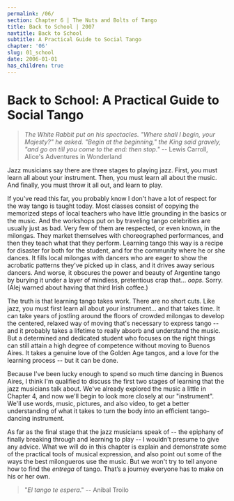 ```yaml
---
permalink: /06/
section: Chapter 6 | The Nuts and Bolts of Tango
title: Back to School | 2007
navtitle: Back to School
subtitle: A Practical Guide to Social Tango
chapter: '06'
slug: 01_school
date: 2006-01-01
has_children: true
---
```


# Back to School: **A Practical Guide to Social Tango**

>_The White Rabbit put on his spectacles. "Where shall I begin, your Majesty?" he asked.
>"Begin at the beginning," the King said gravely,
>"and go on till you come to the end: then stop."_
>-- Lewis Carroll,
>Alice's Adventures in Wonderland

Jazz musicians say there are three stages to playing jazz. First, you must learn all about your instrument. Then, you must learn all about the music. And finally, you must throw it all out, and learn to play.

If you've read this far, you probably know I don't have a lot of respect for the way tango is taught today. Most classes consist of copying the memorized steps of local teachers who have little grounding in the basics or the music. And the workshops put on by traveling tango celebrities are usually just as bad. Very few of them are respected, or even known, in the milongas. They market themselves with choreographed performances, and then they teach what that they perform. Learning tango this way is a recipe for disaster for both for the student, and for the community where he or she dances. It fills local milongas with dancers who are eager to show the acrobatic patterns they've picked up in class, and it drives away serious dancers. And worse, it obscures the power and beauty of Argentine tango by burying it under a layer of mindless, pretentious crap that... _oops._  Sorry. (Alej warned about having that third Irish coffee.)

The truth is that learning tango takes work. There are no short cuts. Like jazz, you must first learn all about your instrument... and that takes time. It can take years of jostling around the floors of crowded milongas to develop the centered, relaxed way of moving that's necessary to express tango -- and it probably takes a lifetime to really absorb and understand the music. But a determined and dedicated student who focuses on the right things can still attain a high degree of competence without moving to Buenos Aires. It takes a genuine love of the Golden Age tangos, and a love for the learning process -- but it can be done.

Because I've been lucky enough to spend so much time dancing in Buenos Aires, I think I'm qualified to discuss the first two stages of learning that the jazz musicians talk about. We've already explored the music a little in Chapter 4, and now we'll begin to look more closely at our "instrument". We'll use words, music, pictures, and also video, to get a better understanding of what it takes to turn the body into an efficient tango-dancing instrument.

As far as the final stage that the jazz musicians speak of -- the epiphany of finally breaking through and learning to play -- I wouldn't presume to give any advice. What we will do in this chapter is explain and demonstrate some of the practical tools of musical expression, and also point out some of the ways the best milongueros use the music. But we won't try to tell anyone how to find the _entrega_ of tango. That’s a journey everyone has to make on his or her own.

>"_El tango te espera_."
>-- Anibal Troilo
